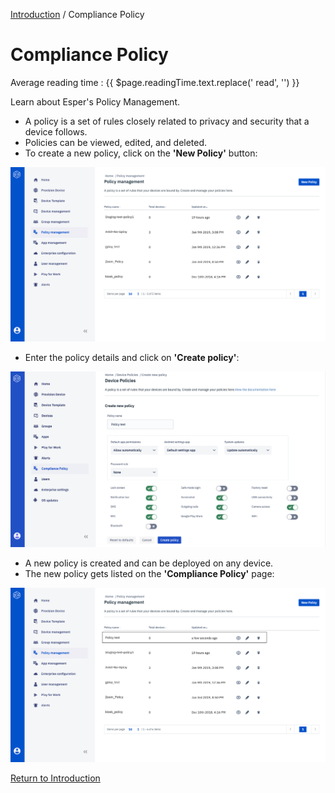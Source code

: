 [Introduction](../../console.md) / Compliance Policy

# Compliance Policy
<div class="avg-reading-time" style="margin-top: 0rem;">Average reading time : {{ $page.readingTime.text.replace(' read', '') }}</div>

Learn about Esper's Policy Management.

*   A policy is a set of rules closely related to privacy and security that a device follows.
*   Policies can be viewed, edited, and deleted.
*   To create a new policy, click on the **'New Policy'** button:

![Policy Management](../../assets/OLD_DASHBOARD/1_PM.png)

*   Enter the policy details and click on **'Create policy'**:

![Policy Management](../../assets/OLD_DASHBOARD/2_PM.png)

*   A new policy is created and can be deployed on any device.
*   The new policy gets listed on the **'Compliance Policy'** page:

![Policy Management](../../assets/OLD_DASHBOARD/3_PM.png)

[Return to Introduction](../index.md)
